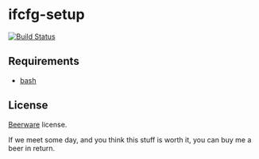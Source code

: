 ifcfg-setup
===========

[![Build Status](https://travis-ci.org/hansode/ifcfg-setup.png)](https://travis-ci.org/hansode/ifcfg-setup)

Requirements
------------

+ [bash](http://www.gnu.org/software/bash/)

License
-------

[Beerware](http://en.wikipedia.org/wiki/Beerware) license.

If we meet some day, and you think this stuff is worth it, you can buy me a beer in return.
